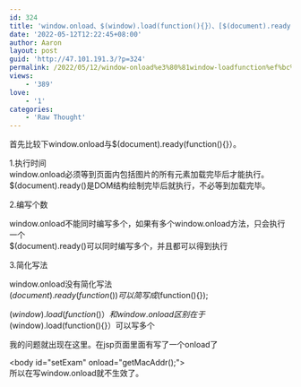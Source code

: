```yaml
---
id: 324
title: 'window.onload、$(window).load(function(){}）、[$(document).ready(function(){}）或者$(function(){})]的区别'
date: '2022-05-12T12:22:45+08:00'
author: Aaron
layout: post
guid: 'http://47.101.191.3/?p=324'
permalink: /2022/05/12/window-onload%e3%80%81window-loadfunction%ef%bc%89%e3%80%81document-readyfunction%ef%bc%89%e6%88%96%e8%80%85function%e7%9a%84%e5%8c%ba%e5%88%ab/
views:
    - '389'
love:
    - '1'
categories:
    - 'Raw Thought'
---
```


首先比较下window.onload与$(document).ready(function(){}）。

1.执行时间  
window.onload必须等到页面内包括图片的所有元素加载完毕后才能执行。  
$(document).ready()是DOM结构绘制完毕后就执行，不必等到加载完毕。

2.编写个数

window.onload不能同时编写多个，如果有多个window.onload方法，只会执行一个  
$(document).ready()可以同时编写多个，并且都可以得到执行

3.简化写法

window.onload没有简化写法  
$(document).ready(function(){})可以简写成$(function(){});

$(window).load(function(){}）和window.onload区别在于$(window).load(function(){}）可以写多个

我的问题就出现在这里。在jsp页面里面有写了一个onload了

&lt;body id="setExam" οnlοad="getMacAddr();"&gt;  
所以在写window.onload就不生效了。
